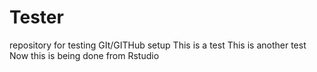 # Tester
repository for testing GIt/GITHub setup
This is a test
This is another test
Now this is being done from Rstudio
